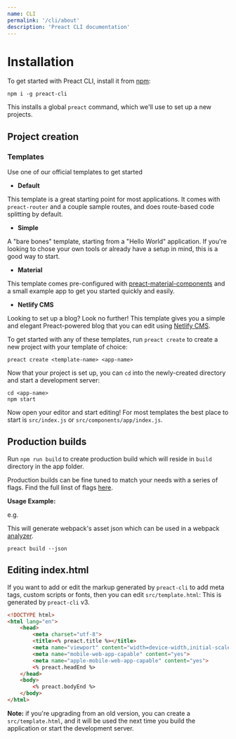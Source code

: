 ```yaml
---
name: CLI
permalink: '/cli/about'
description: 'Preact CLI documentation'
---
```


# Installation
To get started with Preact CLI, install it from [npm](https://npmjs.com/package/preact-cli):

```shell
npm i -g preact-cli
```

This installs a global `preact` command, which we'll use to set up a new projects.

## Project creation

### Templates
Use one of our official templates to get started

- **Default**

This template is a great starting point for most applications. It comes with `preact-router` and a couple sample routes, and does route-based code splitting by default.

- **Simple**

A "bare bones" template, starting from a "Hello World" application. If you're looking to chose your own tools or already have a setup in mind, this is a good way to start.

- **Material**

This template comes pre-configured with [preact-material-components](https://material.preactjs.com) and a small example app to get you started quickly and easily.

- **Netlify CMS**

Looking to set up a blog? Look no further! This template gives you a simple and elegant Preact-powered blog that you can edit using [Netlify CMS](https://www.netlifycms.org/).

To get started with any of these templates, run `preact create` to create a new project with your template of choice:

```shell
preact create <template-name> <app-name>
```

Now that your project is set up, you can `cd` into the newly-created directory and start a development server:

```shell
cd <app-name>
npm start
```

Now open your editor and start editing! For most templates the best place to start is `src/index.js` or `src/components/app/index.js`.

## Production builds
Run `npm run build` to create production build which will reside in `build` directory in the app folder.

Production builds can be fine tuned to match your needs with a series of flags. Find the full linst of flags [here](https://github.com/preactjs/preact-cli#preact-build).

**Usage Example:**

e.g.

This will generate webpack's asset json which can be used in a webpack [analyzer](https://chrisbateman.github.io/webpack-visualizer/).

```shell
preact build --json
```

## Editing index.html
If you want to add or edit the markup generated by `preact-cli` to add meta tags, custom scripts or fonts, then you can edit `src/template.html`:
This is generated by `preact-cli` v3.



```html
<!DOCTYPE html>
<html lang="en">
	<head>
		<meta charset="utf-8">
		<title><% preact.title %></title>
		<meta name="viewport" content="width=device-width,initial-scale=1">
		<meta name="mobile-web-app-capable" content="yes">
		<meta name="apple-mobile-web-app-capable" content="yes">
		<% preact.headEnd %>
	</head>
	<body>
		<% preact.bodyEnd %>
	</body>
</html>
```

**Note:** if you're upgrading from an old version, you can create a `src/template.html`, and it will be used the next time you build the application or start the development server.
